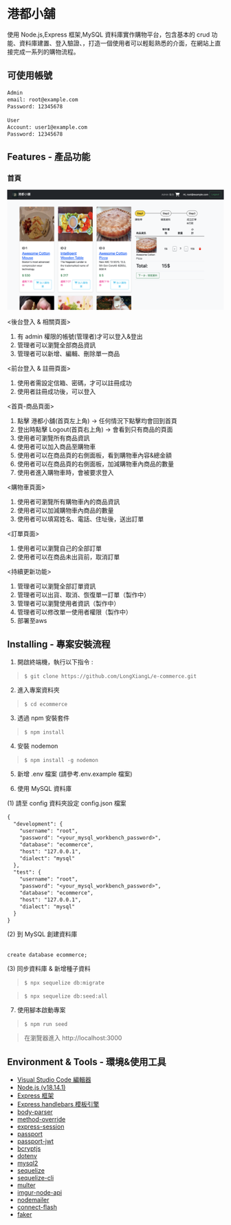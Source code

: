 # 港都小舖

使用 Node.js,Express 框架,MySQL 資料庫實作購物平台，包含基本的 crud 功能、資料庫建置、登入驗證、，打造一個使用者可以輕鬆熟悉的介面，在網站上直接完成一系列的購物流程。



## 可使用帳號

```
Admin
email: root@example.com
Password: 12345678

User
Account: user1@example.com
Password: 12345678
```

## Features - 產品功能

### 首頁

![image](https://github.com/LongXiangL/e-commerce/blob/main/public/%E6%88%AA%E5%9C%96%202023-07-10%20%E4%B8%8B%E5%8D%8811.46.30.png)

<後台登入 & 相關頁面>

1. 有 admin 權限的帳號(管理者)才可以登入&登出
2. 管理者可以瀏覽全部商品資訊
3. 管理者可以新增、編輯、刪除單一商品


<前台登入 & 註冊頁面>

1. 使用者需設定信箱、密碼，才可以註冊成功
2. 使用者註冊成功後，可以登入

<首頁-商品頁面>

1. 點擊 港都小舖(首頁左上角) -> 任何情況下點擊均會回到首頁
2. 登出時點擊 Logout(首頁右上角) -> 會看到只有商品的頁面
3. 使用者可瀏覽所有商品資訊
4. 使用者可以加入商品至購物車
5. 使用者可以在商品頁的右側面板，看到購物車內容&總金額
6. 使用者可以在商品頁的右側面板，加減購物車內商品的數量
7. 使用者進入購物車時，會被要求登入

<購物車頁面>

1. 使用者可瀏覽所有購物車內的商品資訊
2. 使用者可以加減購物車內商品的數量
3. 使用者可以填寫姓名、電話、住址後，送出訂單

<訂單頁面>

1. 使用者可以瀏覽自己的全部訂單
2. 使用者可以在商品未出貨前，取消訂單

<持續更新功能>
1. 管理者可以瀏覽全部訂單資訊
2. 管理者可以出貨、取消、恢復單一訂單（製作中）
3. 管理者可以瀏覽使用者資訊（製作中）
4. 管理者可以修改單一使用者權限（製作中）
5. 部署至aws

## Installing - 專案安裝流程

1. 開啟終端機，執行以下指令 :

> `$ git clone https://github.com/LongXiangL/e-commerce.git`

2. 進入專案資料夾

> `$ cd ecommerce`

3. 透過 npm 安裝套件

> `$ npm install`

4. 安裝 nodemon

> `$ npm install -g nodemon`

5. 新增 .env 檔案 (請參考.env.example 檔案)

6. 使用 MySQL 資料庫

(1) 請至 config 資料夾設定 config.json 檔案

```
{
  "development": {
    "username": "root",
    "password": "<your_mysql_workbench_password>",
    "database": "ecommerce",
    "host": "127.0.0.1",
    "dialect": "mysql"
  },
  "test": {
    "username": "root",
    "password": "<your_mysql_workbench_password>",
    "database": "ecommerce",
    "host": "127.0.0.1",
    "dialect": "mysql"
  }
}
```

(2) 到 MySQL 創建資料庫

```

create database ecommerce;
```

(3) 同步資料庫 & 新增種子資料

> `$ npx sequelize db:migrate`

> `$ npx sequelize db:seed:all`

7. 使用腳本啟動專案

> `$ npm run seed`

> 在瀏覽器進入 http://localhost:3000

## Environment & Tools - 環境&使用工具

- [Visual Studio Code 編輯器](https://code.visualstudio.com/)
- [Node.js (v18.14.1)](https://nodejs.org/en/)
- [Express 框架](https://www.npmjs.com/package/express)
- [Express handlebars 模板引擎](https://www.npmjs.com/package/express-handlebars)
- [body-parser](https://www.npmjs.com/package/body-parser)
- [method-override](https://www.npmjs.com/package/method-override)
- [express-session](https://www.npmjs.com/package/express-session)
- [passport](https://www.npmjs.com/package/passport)
- [passport-jwt](https://www.npmjs.com/package/passport-jwt)
- [bcryptjs](https://www.npmjs.com/package/bcryptjs)
- [dotenv](https://www.npmjs.com/package/dotenv)
- [mysql2](https://www.npmjs.com/package/mysql2)
- [sequelize](https://www.npmjs.com/package/sequelize)
- [sequelize-cli](https://www.npmjs.com/package/sequelize-cli)
- [multer](https://www.npmjs.com/package/multer)
- [imgur-node-api](https://www.npmjs.com/package/imgur-node-api)
- [nodemailer](https://www.npmjs.com/package/nodemailer)
- [connect-flash](https://www.npmjs.com/package/connect-flash)
- [faker](https://www.npmjs.com/package/faker)